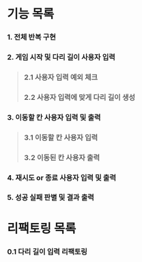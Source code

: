 # 기능 목록

### 1. 전체 반복 구현

### 2. 게임 시작 및 다리 길이 사용자 입력
>### 2.1 사용자 입력 예외 체크
>### 2.2 사용자 입력에 맞게 다리 길이 생성
### 3. 이동할 칸 사용자 입력 및 출력
>### 3.1 이동할 칸 사용자 입력
>### 3.2 이동된 칸 사용자 출력 
### 4. 재시도 or 종료 사용자 입력 및 출력
### 5. 성공 실패 판별 및 결과 출력

# 리팩토링 목록
### 0.1 다리 길이 입력 리팩토링
